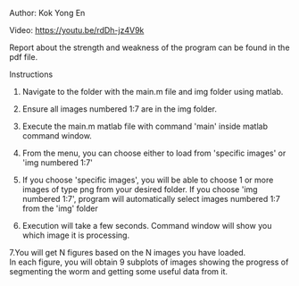 
Author: Kok Yong En

Video: https://youtu.be/rdDh-jz4V9k

Report about the strength and weakness of the program can be found in the pdf file.

Instructions

1. Navigate to the folder with the main.m file and img folder using matlab.

2. Ensure all images numbered 1:7 are in the img folder.

3. Execute the main.m matlab file with command 'main' inside matlab command window. 

4. From the menu, you can choose either to load from 'specific images'  or  'img numbered 1:7'

5. If you choose 'specific images', you will be able to choose 1 or more images of type png from your desired folder.
If you choose 'img numbered 1:7', program will automatically select images numbered 1:7 from the 'img' folder

6. Execution will take a few seconds. Command window will show you which image it is processing.

7.You will get N figures based on the N images you have loaded.  
In each figure, you will obtain 9 subplots of images showing the progress of segmenting the worm and getting some useful data from it.

